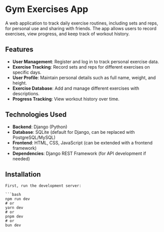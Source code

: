 # Gym Exercises App

A web application to track daily exercise routines, including sets and reps, for personal use and sharing with friends. The app allows users to record exercises, view progress, and keep track of workout history.

## Features

- **User Management**: Register and log in to track personal exercise data.
- **Exercise Tracking**: Record sets and reps for different exercises on specific days.
- **User Profile**: Maintain personal details such as full name, weight, and height.
- **Exercise Database**: Add and manage different exercises with descriptions.
- **Progress Tracking**: View workout history over time.

## Technologies Used

- **Backend**: Django (Python)
- **Database**: SQLite (default for Django, can be replaced with PostgreSQL/MySQL)
- **Frontend**: HTML, CSS, JavaScript (can be extended with a frontend framework)
- **Dependencies**: Django REST Framework (for API development if needed)

## Installation

    First, run the development server:

    ```bash
    npm run dev
    # or
    yarn dev
    # or
    pnpm dev
    # or
    bun dev
